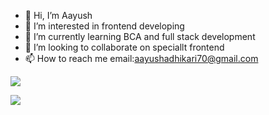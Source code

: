- 👋 Hi, I’m Aayush
- 👀 I’m interested in frontend developing
- 🌱 I’m currently learning BCA and full stack development   
- 💞️ I’m looking to collaborate on speciallt frontend
- 📫 How to reach me email:aayushadhikari70@gmail.com

<!---
Aayush3003265/Aayush3003265 is a ✨ special ✨ repository because its `README.md` (this file) appears on your GitHub profile.
You can click the Preview link to take a look at your changes.
--->

![](https://media4.giphy.com/media/v1.Y2lkPTc5MGI3NjExYno0MnlmYjI4NHF3c3Zyc2p0enJxdHB5b2ptOTV0bjQzbmI0Y3lrayZlcD12MV9pbnRlcm5hbF9naWZfYnlfaWQmY3Q9Zw/vhVqGkxDYxAaRbOWVp/giphy.gif) 

![](https://media4.giphy.com/media/v1.Y2lkPTc5MGI3NjExNDl2cDhsa2d0dTZ6YmQzYXIzZzV3Y3l5Y3Rrdjg0ZDV6aDB4MnY1eSZlcD12MV9pbnRlcm5hbF9naWZfYnlfaWQmY3Q9Zw/VTtANKl0beDFQRLDTh/giphy.gif)
